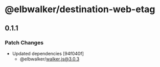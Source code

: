 # @elbwalker/destination-web-etag

## 0.1.1

### Patch Changes

- Updated dependencies [94f040f]
  - @elbwalker/walker.js@3.0.3
